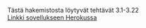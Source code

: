 Tästä hakemistosta löytyvät tehtävät 3.1-3.22  
[Linkki sovellukseen Herokussa](https://fullstack-puhelinluetteloapp.herokuapp.com/)
